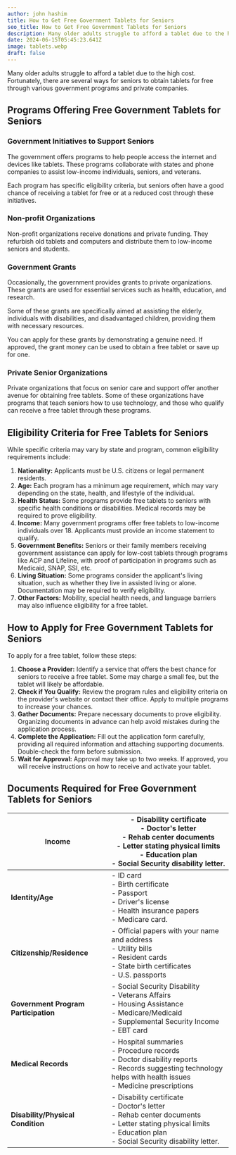 ```yaml
---
author: john hashim
title: How to Get Free Government Tablets for Seniors
seo_title: How to Get Free Government Tablets for Seniors
description: Many older adults struggle to afford a tablet due to the high cost. Fortunately, there are several ways for seniors to obtain tablets for free through various government programs and private companies.
date: 2024-06-15T05:45:23.641Z
image: tablets.webp
draft: false
---
```


Many older adults struggle to afford a tablet due to the high cost. Fortunately, there are several ways for seniors to obtain tablets for free through various government programs and private companies.

## Programs Offering Free Government Tablets for Seniors

### Government Initiatives to Support Seniors

The government offers programs to help people access the internet and devices like tablets. These programs collaborate with states and phone companies to assist low-income individuals, seniors, and veterans.

Each program has specific eligibility criteria, but seniors often have a good chance of receiving a tablet for free or at a reduced cost through these initiatives.

### Non-profit Organizations

Non-profit organizations receive donations and private funding. They refurbish old tablets and computers and distribute them to low-income seniors and students.

### Government Grants

Occasionally, the government provides grants to private organizations. These grants are used for essential services such as health, education, and research.

Some of these grants are specifically aimed at assisting the elderly, individuals with disabilities, and disadvantaged children, providing them with necessary resources.

You can apply for these grants by demonstrating a genuine need. If approved, the grant money can be used to obtain a free tablet or save up for one.

### Private Senior Organizations

Private organizations that focus on senior care and support offer another avenue for obtaining free tablets. Some of these organizations have programs that teach seniors how to use technology, and those who qualify can receive a free tablet through these programs.

## Eligibility Criteria for Free Tablets for Seniors

While specific criteria may vary by state and program, common eligibility requirements include:

1. **Nationality:** Applicants must be U.S. citizens or legal permanent residents.
2. **Age:** Each program has a minimum age requirement, which may vary depending on the state, health, and lifestyle of the individual.
3. **Health Status:** Some programs provide free tablets to seniors with specific health conditions or disabilities. Medical records may be required to prove eligibility.
4. **Income:** Many government programs offer free tablets to low-income individuals over 18. Applicants must provide an income statement to qualify.
5. **Government Benefits:** Seniors or their family members receiving government assistance can apply for low-cost tablets through programs like ACP and Lifeline, with proof of participation in programs such as Medicaid, SNAP, SSI, etc.
6. **Living Situation:** Some programs consider the applicant's living situation, such as whether they live in assisted living or alone. Documentation may be required to verify eligibility.
7. **Other Factors:** Mobility, special health needs, and language barriers may also influence eligibility for a free tablet.

## How to Apply for Free Government Tablets for Seniors

To apply for a free tablet, follow these steps:

1. **Choose a Provider:** Identify a service that offers the best chance for seniors to receive a free tablet. Some may charge a small fee, but the tablet will likely be affordable.
2. **Check if You Qualify:** Review the program rules and eligibility criteria on the provider's website or contact their office. Apply to multiple programs to increase your chances.
3. **Gather Documents:** Prepare necessary documents to prove eligibility. Organizing documents in advance can help avoid mistakes during the application process.
4. **Complete the Application:** Fill out the application form carefully, providing all required information and attaching supporting documents. Double-check the form before submission.
5. **Wait for Approval:** Approval may take up to two weeks. If approved, you will receive instructions on how to receive and activate your tablet.

## Documents Required for Free Government Tablets for Seniors

| **Income**                         | - Disability certificate<br>- Doctor's letter<br>- Rehab center documents<br>- Letter stating physical limits<br>- Education plan<br>- Social Security disability letter. |
|------------------------------------|--------------------------------------------------------------------------------------------------------------------------------------------------------------------|
| **Identity/Age**                   | - ID card<br> - Birth certificate<br> - Passport<br> - Driver's license<br> - Health insurance papers<br> - Medicare card.                                              |
| **Citizenship/Residence**          | - Official papers with your name and address<br> - Utility bills<br> - Resident cards<br> - State birth certificates<br> - U.S. passports                               |
| **Government Program Participation** | - Social Security Disability<br> - Veterans Affairs<br> - Housing Assistance<br> - Medicare/Medicaid<br> - Supplemental Security Income<br>- EBT card                   |
| **Medical Records**                | - Hospital summaries<br> - Procedure records<br> - Doctor disability reports<br> - Records suggesting technology helps with health issues<br> - Medicine prescriptions  |
| **Disability/Physical Condition**  | - Disability certificate<br> - Doctor's letter<br> - Rehab center documents<br> - Letter stating physical limits<br> - Education plan<br> - Social Security disability letter. |